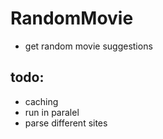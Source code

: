 # RandomMovie
- get random movie suggestions

## todo:
- caching
- run in paralel
- parse different sites 
